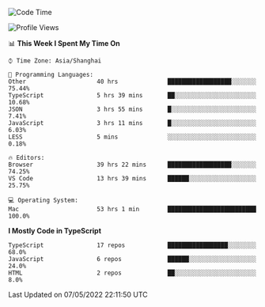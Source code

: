 <!--START_SECTION:waka-->
![Code Time](http://img.shields.io/badge/Code%20Time-0-blue)

![Profile Views](http://img.shields.io/badge/Profile%20Views-1-blue)

📊 **This Week I Spent My Time On** 

```text
⌚︎ Time Zone: Asia/Shanghai

💬 Programming Languages: 
Other                    40 hrs              ██████████████████░░░░░░░   75.44% 
TypeScript               5 hrs 39 mins       ██░░░░░░░░░░░░░░░░░░░░░░░   10.68% 
JSON                     3 hrs 55 mins       █░░░░░░░░░░░░░░░░░░░░░░░░   7.41% 
JavaScript               3 hrs 11 mins       █░░░░░░░░░░░░░░░░░░░░░░░░   6.03% 
LESS                     5 mins              ░░░░░░░░░░░░░░░░░░░░░░░░░   0.18%

🔥 Editors: 
Browser                  39 hrs 22 mins      ██████████████████░░░░░░░   74.25% 
VS Code                  13 hrs 39 mins      ██████░░░░░░░░░░░░░░░░░░░   25.75%

💻 Operating System: 
Mac                      53 hrs 1 min        █████████████████████████   100.0%

```

**I Mostly Code in TypeScript** 

```text
TypeScript               17 repos            █████████████████░░░░░░░░   68.0% 
JavaScript               6 repos             ██████░░░░░░░░░░░░░░░░░░░   24.0% 
HTML                     2 repos             ██░░░░░░░░░░░░░░░░░░░░░░░   8.0%

```



 Last Updated on 07/05/2022 22:11:50 UTC
<!--END_SECTION:waka-->
